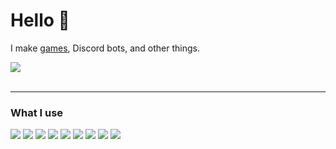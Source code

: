 <div align="left">
  <h1>Hello 👋</h1>

  <p>I make <a href="https://devbeef.com">games</a>, Discord bots, and other things.</p>

  <img src="https://readme-stats-iota.vercel.app/api/top-langs/?username=Dankyss&border_color=21262D&langs_count=10&hide_border=false&theme=github_dark&layout=compact&cache_seconds=21600" />
  <br><br>
</div>

<div align="left">
  <hr>
  <h3>What I use</h3>
    <img src="https://img.shields.io/badge/-Unreal%20Engine%204/5-0E1128?style=for-the-badge&logo=unrealengine&logoColor=white"/>
  <img src="https://img.shields.io/badge/typescript%20-%233178C6.svg?&style=for-the-badge&logo=typescript&logoColor=white"/>
  <img src="https://img.shields.io/badge/javascript%20-%23323330.svg?&style=for-the-badge&logo=javascript&logoColor=%23F7DF1E"/>
  <img src="https://img.shields.io/badge/node.js%20-%2343853D.svg?&style=for-the-badge&logo=node.js&logoColor=white"/>
  <img src="https://img.shields.io/badge/angular-DD0031.svg?&style=for-the-badge&logo=angular&logoColor=white"/>
  <img src="https://img.shields.io/badge/mongodb-47A248.svg?&style=for-the-badge&logo=mongodb&logoColor=white"/>
  <img src="https://img.shields.io/badge/-Visual%20Studio%20Code-007ACC?style=for-the-badge&logo=visual-studio-code&logoColor=white"/>
  <img src="https://img.shields.io/badge/prettier-%23F7B93E.svg?&style=for-the-badge&logo=prettier&logoColor=white"/>
  <img src="https://img.shields.io/badge/-NPM-CB3837?style=for-the-badge&logo=npm&logoColor=white"/>
</div>
